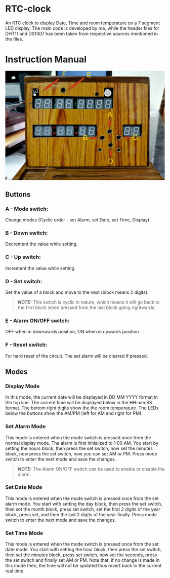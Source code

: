 # RTC-clock
An RTC clock to display Date, Time and room temperature on a 7 segment LED display. The main code is developed by me, while the header files for DHT11 and DS1307 has been taken from respective sources mentioned in the files.

# Instruction Manual
![](images/front.jpg)
## Buttons
### A - Mode switch:
Change modes (Cyclic order - set Alarm, set Date, set Time, Display).
### B - Down switch: 
Decrement the value while setting.
### C - Up switch:
Increment the value while setting
### D - Set switch:
Set the value of a block and move to the next (block means 2 digits). 
>**_NOTE:_** This switch is cyclic in nature, which means it will go back to the first block when pressed from the last block going rightwards.
### E - Alarm ON/OFF switch:
OFF when in downwards position, ON when in upwards position
### F - Reset switch: 
For hard reset of the circuit. The set alarm will be cleared if pressed.
## Modes
### Display Mode
In this mode, the current date will be displayed in DD MM YYYY format in the top line. The  current time will be displayed below in the HH:mm:SS format. The bottom right digits show the the room temperature. The LEDs below the buttons show the AM/PM (left for AM and right for PM).
### Set Alarm Mode
This mode is entered when the mode switch is pressed once from the normal display mode. The alarm is first initialized to 1:00 AM. You start by setting the hours block, then press the set switch, now set the minutes block, now press the set switch, now you can set AM or PM. Press mode switch to enter the next mode and save the changes.
>***_NOTE:_*** The Alarm ON/OFF switch can be used to enable or disable the alarm.
### Set Date Mode
This mode is entered when the mode switch is pressed once from the set alarm mode. You start with setting the day block, then press the set switch, then set the month block, press set switch, set the first 2 digits of the year block, press set, and then the last 2 digits of the year finally. Press mode switch to enter the next mode and save the changes.
### Set Time Mode
This mode is entered when the mode switch is pressed once from the set date mode. You start with setting the hour block, then press the set switch, then set the minutes block, press set switch, now set the seconds, press the set switch and finally set AM or PM. Note that, if no change is made in this mode then, the time will not be updated thus revert back to the current real time. 


